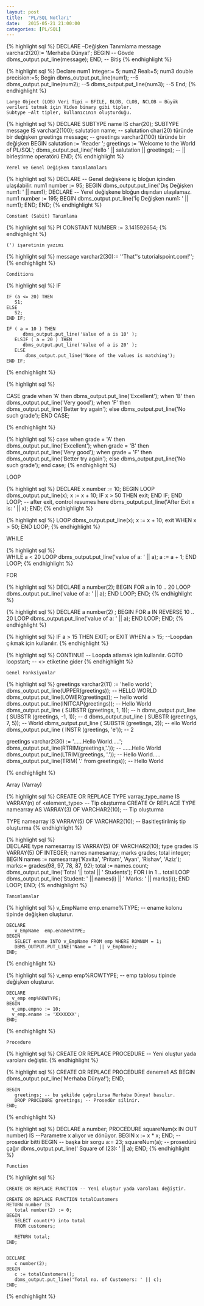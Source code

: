 ```yaml
---
layout: post
title:  "PL/SQL Notları"
date:   2015-05-21 21:00:00
categories: [PL/SQL]
---
```


{% highlight sql %}
	DECLARE –Değişken Tanımlama
	   message  varchar2(20):= 'Merhaba Dünya!';
	BEGIN -- Gövde
	   dbms_output.put_line(message);
	END; -- Bitiş
{% endhighlight %}
	
{% highlight sql %}
	Declare
		num1 Integer:= 5;
		num2 Real:=5;
		num3 double precision:=5;
	Begin
		dbms_output.put_line(num1); --5
		dbms_output.put_line(num2); --5
		dbms_output.put_line(num3); --5
	End;
{% endhighlight %}

	Large Object (LOB) Veri Tipi – BFILE, BLOB, CLOB, NCLOB – Büyük verileri tutmak için Video binary gibi tipler. 
	Subtype –Alt tipler, kullanıcının oluşturduğu.

{% highlight sql %}
	DECLARE
	   SUBTYPE name IS char(20);
	   SUBTYPE message IS varchar2(100);
	   salutation name; -- salutation char(20) türünde bir değişken
	   greetings message; --  greetings varchar2(100) türünde bir değişken
	BEGIN
	   salutation := 'Reader '; 
	   greetings := 'Welcome to the World of PL/SQL';
	   dbms_output.put_line('Hello ' || salutation || greetings); -- || birleştirme operatörü
	END;
{% endhighlight %}

	Yerel ve Genel Değişken tanımlamaları

{% highlight sql %}
	DECLARE
	   -- Genel değişkene iç bloğun içinden ulaşılabilir.
	   num1 number := 95; 
	BEGIN 
	   dbms_output.put_line('Dış Değişken num1: ' || num1);
	   DECLARE 
		  -- Yerel değişkene bloğun dışından ulaşılamaz.
		  num1 number := 195; 
	   BEGIN 
		  dbms_output.put_line('İç Değişken num1: ' || num1);
	   END; 
	END;
{% endhighlight %}

	Constant (Sabit) Tanımlama 
{% highlight sql %}
	PI CONSTANT NUMBER := 3.141592654;
{% endhighlight %}

	(') işaretinin yazımı
{% highlight sql %}
	 message  varchar2(30):= ''That''s tutorialspoint.com!'';
{% endhighlight %}
 
	Conditions

{% highlight sql %}
	IF

	IF (a <= 20) THEN
	   S1; 
	ELSE 
	   S2;
	END IF;

	IF ( a = 10 ) THEN
		  dbms_output.put_line('Value of a is 10' );
	   ELSIF ( a = 20 ) THEN
		  dbms_output.put_line('Value of a is 20' );
	   ELSE
		   dbms_output.put_line('None of the values is matching');
	END IF;
{% endhighlight %}

{% highlight sql %}

   CASE grade
      when 'A' then dbms_output.put_line('Excellent');
      when 'B' then dbms_output.put_line('Very good');
      when 'F' then dbms_output.put_line('Better try again');
      else dbms_output.put_line('No such grade');
   END CASE;

{% endhighlight %}
   
{% highlight sql %}
   case 
      when grade = 'A' then dbms_output.put_line('Excellent');
      when grade = 'B' then dbms_output.put_line('Very good');
      when grade = 'F' then dbms_output.put_line('Better try again');
      else dbms_output.put_line('No such grade');
   end case;
{% endhighlight %}
   
   LOOP

{% highlight sql %}
   DECLARE
	   x number := 10;
	BEGIN
	   LOOP
		  dbms_output.put_line(x);
		  x := x + 10;
		  IF x > 50 THEN
			 exit;
		  END IF;
	   END LOOP;
	   -- after exit, control resumes here
	   dbms_output.put_line('After Exit x is: ' || x);
	END;
{% endhighlight %}
	
{% highlight sql %}
	LOOP
      dbms_output.put_line(x);
      x := x + 10;
      exit WHEN x > 50;
   END LOOP;
{% endhighlight %}
   
   WHILE

{% highlight sql %}  
    WHILE a < 20 LOOP
      dbms_output.put_line('value of a: ' || a);
      a := a + 1;
   END LOOP;
{% endhighlight %}
   
   FOR
 
{% highlight sql %} 
    DECLARE
	   a number(2);
	BEGIN
	   FOR a in 10 .. 20 LOOP
		   dbms_output.put_line('value of a: ' || a);
	  END LOOP;
	END;
{% endhighlight %}

{% highlight sql %}	
	DECLARE
	   a number(2) ;
	BEGIN
	   FOR a IN REVERSE 10 .. 20 LOOP
		  dbms_output.put_line('value of a: ' || a);
	   END LOOP;
	END;
{% endhighlight %}
	
{% highlight sql %}
	IF a > 15 THEN EXIT;   or    EXIT WHEN a > 15;  --Loopdan çıkmak için kullanılır.
{% endhighlight %}
	
{% highlight sql %}	
	CONTINUE -- Loopda atlamak için kullanılır.
    GOTO loopstart; -- <<loopstart>> etiketine gider
{% endhighlight %}
	
	Genel Fonksiyonlar

{% highlight sql %}	
   greetings varchar2(11) := 'hello world';
   dbms_output.put_line(UPPER(greetings)); -- HELLO WORLD
   dbms_output.put_line(LOWER(greetings)); -- hello world
   dbms_output.put_line(INITCAP(greetings)); -- Hello World
   dbms_output.put_line ( SUBSTR (greetings, 1, 1)); -- h
   dbms_output.put_line ( SUBSTR (greetings, -1, 1)); -- d
   dbms_output.put_line ( SUBSTR (greetings, 7, 5)); -- World
   dbms_output.put_line ( SUBSTR (greetings, 2)); -- ello World
   dbms_output.put_line ( INSTR (greetings, 'e')); -- 2
   
   greetings varchar2(30) := '......Hello World.....';
   dbms_output.put_line(RTRIM(greetings,'.')); -- ......Hello World 
   dbms_output.put_line(LTRIM(greetings, '.')); -- Hello World.....
   dbms_output.put_line(TRIM( '.' from greetings)); -- Hello World

{% endhighlight %}
   
   
   Array (Varray)
  
{% highlight sql %} 
   CREATE OR REPLACE TYPE varray_type_name IS VARRAY(n) of <element_type> -- Tip oluşturma
   CREATE Or REPLACE TYPE namearray AS VARRAY(3) OF VARCHAR2(10); -- Tip oluşturma
   
   TYPE namearray IS VARRAY(5) OF VARCHAR2(10); -- Basitleştirilmiş tip oluşturma
{% endhighlight %}

{% highlight sql %}   
   DECLARE
	   type namesarray IS VARRAY(5) OF VARCHAR2(10);
	   type grades IS VARRAY(5) OF INTEGER;
	   names namesarray;
	   marks grades;
	   total integer;
	BEGIN
	   names := namesarray('Kavita', 'Pritam', 'Ayan', 'Rishav', 'Aziz');
	   marks:= grades(98, 97, 78, 87, 92);
	   total := names.count;
	   dbms_output.put_line('Total '|| total || ' Students');
	   FOR i in 1 .. total LOOP
		  dbms_output.put_line('Student: ' || names(i) || '
		  Marks: ' || marks(i));
	   END LOOP;
	END;
{% endhighlight %}
	
	Tanımlamalar

{% highlight sql %}	
	v_EmpName  emp.ename%TYPE; -- ename kolonu tipinde değişken oluşturur.
	
	DECLARE
	   v_EmpName  emp.ename%TYPE;
	BEGIN
	   SELECT ename INTO v_EmpName FROM emp WHERE ROWNUM = 1;
	   DBMS_OUTPUT.PUT_LINE('Name = ' || v_EmpName);
	END;
{% endhighlight %}

{% highlight sql %}
	v_emp emp%ROWTYPE; -- emp tablosu tipinde değişken oluşturur.	
	
	DECLARE
	  v_emp emp%ROWTYPE;
	BEGIN
	  v_emp.empno := 10;
	  v_emp.ename := 'XXXXXXX';
	END;
{% endhighlight %}
 
    Procedure

{% highlight sql %}	
	CREATE OR REPLACE PROCEDURE -- Yeni oluştur yada varolanı değiştir.
{% endhighlight %}

{% highlight sql %}	
	CREATE OR REPLACE PROCEDURE deneme1
	AS
	BEGIN
	   dbms_output.put_line('Merhaba Dünya!');
	END;

	
	BEGIN
	   greetings; -- bu şekilde çağrılırsa Merhaba Dünya! basılır.
	   DROP PROCEDURE greetings; -- Prosedür silinir.
	END;
{% endhighlight %}

{% highlight sql %}
	DECLARE
	   a number;
	PROCEDURE squareNum(x IN OUT number) IS --Parametre x alıyor ve dönüyor.
	BEGIN
	  x := x * x;
	END; --prosedür bitti
	BEGIN -- başka bir sorgu
	   a:= 23;
	   squareNum(a); -- prosedürü çağır
	   dbms_output.put_line(' Square of (23): ' || a);
	END;
{% endhighlight %}
	
	Function

{% highlight sql %}
	 
	CREATE OR REPLACE FUNCTION -- Yeni oluştur yada varolanı değiştir.
	
	CREATE OR REPLACE FUNCTION totalCustomers
	RETURN number IS
	   total number(2) := 0;
	BEGIN
	   SELECT count(*) into total
	   FROM customers;
	   
	   RETURN total;
	END;

	
	DECLARE
	   c number(2);
	BEGIN
	   c := totalCustomers();
	   dbms_output.put_line('Total no. of Customers: ' || c);
	END;

{% endhighlight %}